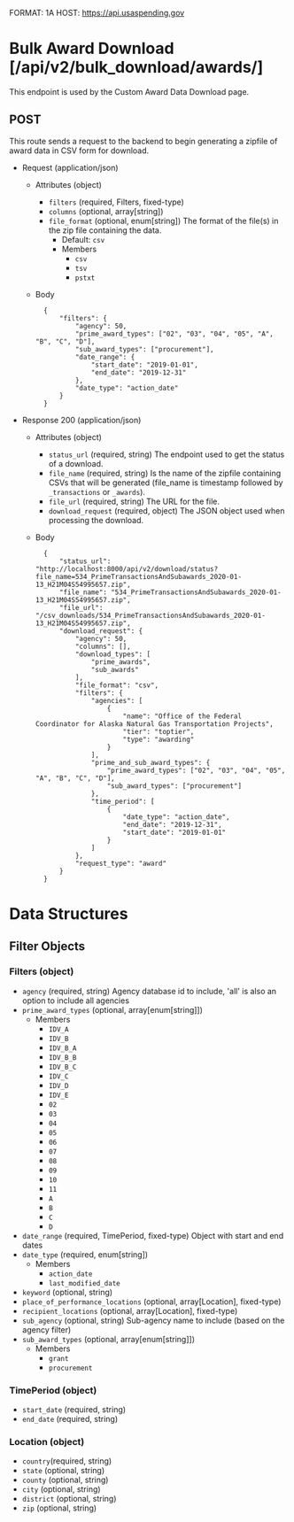 FORMAT: 1A
HOST: https://api.usaspending.gov

# Bulk Award Download [/api/v2/bulk_download/awards/]

This endpoint is used by the Custom Award Data Download page.

## POST

This route sends a request to the backend to begin generating a zipfile of award data in CSV form for download.

+ Request (application/json)
    + Attributes (object)
        + `filters` (required, Filters, fixed-type)
        + `columns` (optional, array[string])
        + `file_format` (optional, enum[string])
            The format of the file(s) in the zip file containing the data.
            + Default: `csv`
            + Members
                + `csv`
                + `tsv`
                + `pstxt`
    + Body

            {
                "filters": {
                    "agency": 50,
                    "prime_award_types": ["02", "03", "04", "05", "A", "B", "C", "D"],
                    "sub_award_types": ["procurement"],
                    "date_range": {
                        "start_date": "2019-01-01",
                        "end_date": "2019-12-31"
                    },
                    "date_type": "action_date"
                }
            }


+ Response 200 (application/json)
    + Attributes (object)
        + `status_url` (required, string)
            The endpoint used to get the status of a download.
        + `file_name` (required, string)
            Is the name of the zipfile containing CSVs that will be generated (file_name is timestamp followed by `_transactions` or `_awards`).
        + `file_url` (required, string)
            The URL for the file.
        + `download_request` (required, object)
            The JSON object used when processing the download.

    + Body
            
            {
                "status_url": "http://localhost:8000/api/v2/download/status?file_name=534_PrimeTransactionsAndSubawards_2020-01-13_H21M04S54995657.zip",
                "file_name": "534_PrimeTransactionsAndSubawards_2020-01-13_H21M04S54995657.zip",
                "file_url": "/csv_downloads/534_PrimeTransactionsAndSubawards_2020-01-13_H21M04S54995657.zip",
                "download_request": {
                    "agency": 50,
                    "columns": [],
                    "download_types": [
                        "prime_awards",
                        "sub_awards"
                    ],
                    "file_format": "csv",
                    "filters": {
                        "agencies": [
                            {
                                "name": "Office of the Federal Coordinator for Alaska Natural Gas Transportation Projects",
                                "tier": "toptier",
                                "type": "awarding"
                            }
                        ],
                        "prime_and_sub_award_types": {
                            "prime_award_types": ["02", "03", "04", "05", "A", "B", "C", "D"],
                            "sub_award_types": ["procurement"]
                        },
                        "time_period": [
                            {
                                "date_type": "action_date",
                                "end_date": "2019-12-31",
                                "start_date": "2019-01-01"
                            }
                        ]
                    },
                    "request_type": "award"
                }
            }

# Data Structures

## Filter Objects

### Filters (object)
+ `agency` (required, string)
    Agency database id to include, 'all' is also an option to include all agencies
+ `prime_award_types` (optional, array[enum[string]])
    + Members
        + `IDV_A`
        + `IDV_B`
        + `IDV_B_A`
        + `IDV_B_B`
        + `IDV_B_C`
        + `IDV_C`
        + `IDV_D`
        + `IDV_E`
        + `02`
        + `03`
        + `04`
        + `05`
        + `06`
        + `07`
        + `08`
        + `09`
        + `10`
        + `11`
        + `A`
        + `B`
        + `C`
        + `D`
+ `date_range` (required, TimePeriod, fixed-type)
    Object with start and end dates
+ `date_type` (required, enum[string])
    + Members
        + `action_date`
        + `last_modified_date`
+ `keyword` (optional, string)
+ `place_of_performance_locations` (optional, array[Location], fixed-type)
+ `recipient_locations` (optional, array[Location], fixed-type)
+ `sub_agency` (optional, string)
    Sub-agency name to include (based on the agency filter)
+ `sub_award_types` (optional, array[enum[string]])
    + Members
        + `grant`
        + `procurement`

### TimePeriod (object)
+ `start_date` (required, string)
+ `end_date` (required, string)

### Location (object)
+ `country`(required, string)
+ `state` (optional, string)
+ `county` (optional, string)
+ `city` (optional, string)
+ `district` (optional, string)
+ `zip` (optional, string)
